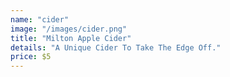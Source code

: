 ```yaml
---
name: "cider"
image: "/images/cider.png"
title: "Milton Apple Cider"
details: "A Unique Cider To Take The Edge Off."
price: $5
---
```

